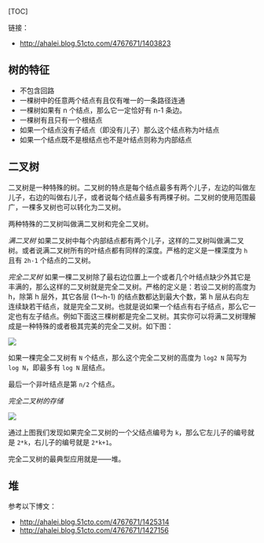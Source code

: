 [TOC]

链接：
- http://ahalei.blog.51cto.com/4767671/1403823



## 树的特征

- 不包含回路
- 一棵树中的任意两个结点有且仅有唯一的一条路径连通
- 一棵树如果有 n 个结点，那么它一定恰好有 n-1 条边。
- 一棵树有且只有一个根结点
- 如果一个结点没有子结点（即没有儿子）那么这个结点称为叶结点
- 如果一个结点既不是根结点也不是叶结点则称为内部结点


## 二叉树

二叉树是一种特殊的树。二叉树的特点是每个结点最多有两个儿子，左边的叫做左儿子，右边的叫做右儿子，或者说每个结点最多有两棵子树。二叉树的使用范围最广，一棵多叉树也可以转化为二叉树。

两种特殊的二叉树叫做满二叉树和完全二叉树。


*满二叉树*
如果二叉树中每个内部结点都有两个儿子，这样的二叉树叫做满二叉树。或者说满二叉树所有的叶结点都有同样的深度。严格的定义是一棵深度为 `h` 且有 `2h-1` 个结点的二叉树。


*完全二叉树*
如果一棵二叉树除了最右边位置上一个或者几个叶结点缺少外其它是丰满的，那么这样的二叉树就是完全二叉树。严格的定义是：若设二叉树的高度为 h，除第 h 层外，其它各层 (1～h-1) 的结点数都达到最大个数，第 h 层从右向左连续缺若干结点，就是完全二叉树。也就是说如果一个结点有右子结点，那么它一定也有左子结点。例如下面这三棵树都是完全二叉树。其实你可以将满二叉树理解成是一种特殊的或者极其完美的完全二叉树。如下图：

![](http://o85fa3d0v.bkt.clouddn.com/github/%E5%AE%8C%E5%85%A8%E4%BA%8C%E5%8F%89%E6%A0%91.png)

如果一棵完全二叉树有 `N` 个结点，那么这个完全二叉树的高度为 `log2 N` 简写为 `log N`，即最多有 `log N` 层结点。

最后一个非叶结点是第 `n/2` 个结点。


*完全二叉树的存储*

![](http://www.ahalei.com/data/attachment/forum/201405/20/110106m7do38qdzoiuisoq.jpg)

通过上图我们发现如果完全二叉树的一个父结点编号为 `k`，那么它左儿子的编号就是 `2*k`，右儿子的编号就是 `2*k+1`。

完全二叉树的最典型应用就是——堆。

## 堆

参考以下博文：

- http://ahalei.blog.51cto.com/4767671/1425314
- http://ahalei.blog.51cto.com/4767671/1427156